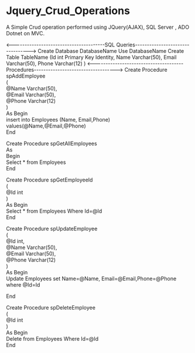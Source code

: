 # Jquery_Crud_Operations
A Simple Crud operation performed using JQuery(AJAX), SQL Server , ADO Dotnet on MVC.


<---------------------------------------SQL Queries--------------------------------->
Create Database DatabaseName
Use DatabaseName
Create Table TableName
(Id int Primary Key Identity,
Name Varchar(50),
Email Varchar(50),
Phone Varchar(12)
)
<--------------------------------------Procedures----------------------------------->
Create Procedure spAddEmployee  
(  
 @Name Varchar(50),  
 @Email Varchar(50),  
 @Phone Varchar(12)  
)  
As Begin  
 insert into  Employees (Name, Email,Phone)  
 values(@Name,@Email,@Phone)  
End


Create Procedure spGetAllEmployees  
As   
Begin  
 Select * from Employees  
End



Create Procedure spGetEmployeeId  
(  
 @Id int  
)  
As Begin  
 Select * from Employees Where Id=@Id  
End



Create Procedure spUpdateEmployee  
(  
 @Id int,  
 @Name Varchar(50),  
 @Email Varchar(50),  
 @Phone Varchar(12)  
)  
As Begin  
 Update Employees set Name=@Name, Email=@Email,Phone=@Phone  
 where @Id=Id  
  
End


Create Procedure spDeleteEmployee  
(  
 @Id int  
)  
As Begin  
 Delete from Employees Where Id=@Id  
End
